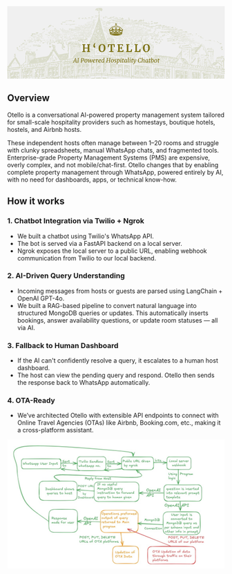 ![Project Logo](./images/hotel.png "hotel")

## Overview

Otello is a conversational AI-powered property management system tailored for small-scale hospitality providers such as homestays, boutique hotels, hostels, and Airbnb hosts.

These independent hosts often manage between 1–20 rooms and struggle with clunky spreadsheets, manual WhatsApp chats, and fragmented tools. Enterprise-grade Property Management Systems (PMS) are expensive, overly complex, and not mobile/chat-first. Otello changes that by enabling complete property management through WhatsApp, powered entirely by AI, with no need for dashboards, apps, or technical know-how.


## How it works

### 1. **Chatbot Integration via Twilio + Ngrok**
- We built a chatbot using Twilio's WhatsApp API.
- The bot is served via a FastAPI backend on a local server.
- Ngrok exposes the local server to a public URL, enabling webhook communication from Twilio to our local backend.

### 2. **AI-Driven Query Understanding**
- Incoming messages from hosts or guests are parsed using LangChain + OpenAI GPT-4o.
- We built a RAG-based pipeline to convert natural language into structured MongoDB queries or updates. This automatically inserts bookings, answer availability questions, or update room statuses — all via AI.

### 3. **Fallback to Human Dashboard**
- If the AI can't confidently resolve a query, it escalates to a human host dashboard.
- The host can view the pending query and respond. Otello then sends the response back to WhatsApp automatically.

### 4. **OTA-Ready**
- We’ve architected Otello with extensible API endpoints to connect with Online Travel Agencies (OTAs) like Airbnb, Booking.com, etc., making it a cross-platform assistant.


![Tech Flow](./images/flow.jpeg "flow")